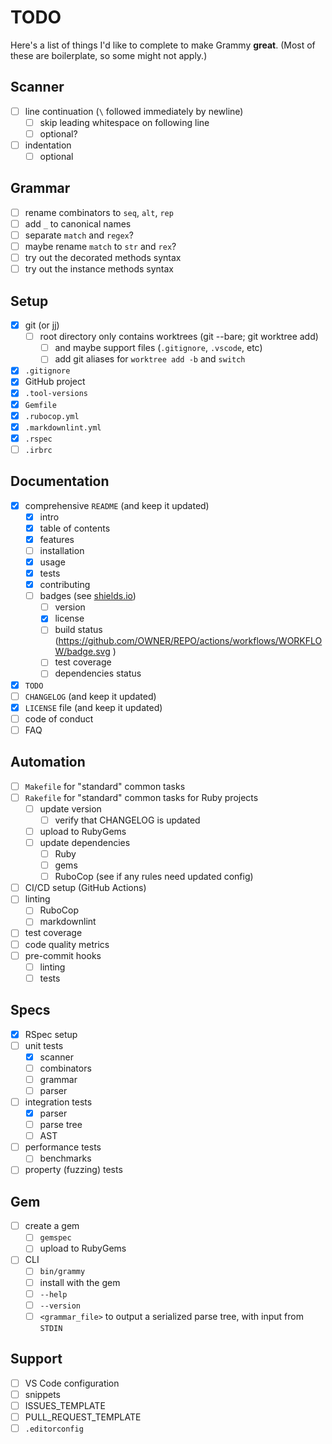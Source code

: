 # TODO

Here's a list of things I'd like to complete to make Grammy **great**.
(Most of these are boilerplate, so some might not apply.)

## Scanner

- [ ] line continuation (`\` followed immediately by newline)
    - [ ] skip leading whitespace on following line
    - [ ] optional?
- [ ] indentation
    - [ ] optional

## Grammar

- [ ] rename combinators to `seq`, `alt`, `rep`
- [ ] add `_` to canonical names
- [ ] separate `match` and `regex`?
- [ ] maybe rename `match` to `str` and `rex`?
- [ ] try out the decorated methods syntax
- [ ] try out the instance methods syntax

## Setup

- [x] git (or jj)
    - [ ] root directory only contains worktrees (git --bare; git worktree add)
        - [ ] and maybe support files (`.gitignore`, `.vscode`, etc)
        - [ ] add git aliases for `worktree add -b` and `switch`
- [x] `.gitignore`
- [x] GitHub project
- [x] `.tool-versions`
- [x] `Gemfile`
- [x] `.rubocop.yml`
- [x] `.markdownlint.yml`
- [x] `.rspec`
- [ ] `.irbrc`

## Documentation

- [x] comprehensive `README` (and keep it updated)
    - [x] intro
    - [x] table of contents
    - [x] features
    - [ ] installation
    - [x] usage
    - [x] tests
    - [x] contributing
    - [ ] badges (see [shields.io](https://shields.io/))
        - [ ] version
        - [x] license
        - [ ] build status (https://github.com/OWNER/REPO/actions/workflows/WORKFLOW/badge.svg
        )
        - [ ] test coverage
        - [ ] dependencies status
- [x] `TODO`
- [ ] `CHANGELOG` (and keep it updated)
- [x] `LICENSE` file (and keep it updated)
- [ ] code of conduct
- [ ] FAQ

## Automation

- [ ] `Makefile` for "standard" common tasks
- [ ] `Rakefile` for "standard" common tasks for Ruby projects
    - [ ] update version
        - [ ] verify that CHANGELOG is updated
    - [ ] upload to RubyGems
    - [ ] update dependencies
        - [ ] Ruby
        - [ ] gems
        - [ ] RuboCop (see if any rules need updated config)
- [ ] CI/CD setup (GitHub Actions)
- [ ] linting
    - [ ] RuboCop
    - [ ] markdownlint
- [ ] test coverage
- [ ] code quality metrics
- [ ] pre-commit hooks
    - [ ] linting
    - [ ] tests

## Specs

- [x] RSpec setup
- [ ] unit tests
    - [x] scanner
    - [ ] combinators
    - [ ] grammar
    - [ ] parser
- [ ] integration tests
    - [x] parser
    - [ ] parse tree
    - [ ] AST
- [ ] performance tests
    - [ ] benchmarks
- [ ] property (fuzzing) tests

## Gem

- [ ] create a gem
    - [ ] `gemspec`
    - [ ] upload to RubyGems
- [ ] CLI
    - [ ] `bin/grammy`
    - [ ] install with the gem
    - [ ] `--help`
    - [ ] `--version`
    - [ ] `<grammar_file>` to output a serialized parse tree, with input from `STDIN`

## Support

- [ ] VS Code configuration
- [ ] snippets
- [ ] ISSUES_TEMPLATE
- [ ] PULL_REQUEST_TEMPLATE
- [ ] `.editorconfig`
